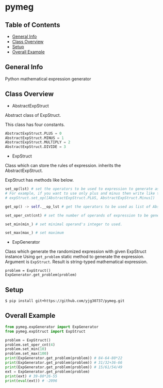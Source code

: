 # pymeg

## Table of Contents
* [General Info](#general-info)
* [Class Overview](#class-overview)
* [Setup](#setup)
* [Overall Example](#overall-example)

## General Info
Python mathematical expression generator

## Class Overview
* AbstractExpStruct

Abstract class of ExpStruct. 

This class has four constants.
```python
AbstractExpStruct.PLUS = 0
AbstractExpStruct.MINUS = 1
AbstractExpStruct.MULTIPLY = 2
AbstractExpStruct.DIVIDE = 3
```

* ExpStruct

Class which can store the rules of expression. inherits the AbstractExpStruct.

ExpStruct has methods like below.
```python
set_op(lst) # set the operators to be used to expression to generate as AbstractExpStruct's constant. 
# For example, if you want to use only plus and minus then write like this
# expStruct.set_op([AbstractExpStruct.PLUS, AbstractExpStruct.Minus])

get_op() -> self.__op_lst # get the operators to be used as list of AbstractExpStruct's constant.

set_oper_cnt(cnt) # set the number of operands of expression to be generated.

set_min(min_) # set minimal operand's integer to used.

set_max(max_) # set maximum
```

* ExpGenerator

Class which generate the randomized expression with given ExpStruct instance
Using `get_problem` static method to generate the expression. Argument is `ExpStruct`.
Result is string-typed mathematical expression.
```
problem = ExpStruct()
ExpGenerator.get_problem(problem)
```

## Setup
```
$ pip install git+https://github.com/yjg30737/pymeg.git
```

## Overall Example
```python
from pymeg.expGenerator import ExpGenerator
from pymeg.expStruct import ExpStruct

problem = ExpStruct()
problem.set_oper_cnt(4)
problem.set_min(10)
problem.set_max(100)
print(ExpGenerator.get_problem(problem)) # 84-64-80*22
print(ExpGenerator.get_problem(problem)) # 31/32+36-66
print(ExpGenerator.get_problem(problem)) # 15/61/54/49
ext = ExpGenerator.get_problem(problem)
print(ext) # 39-80*26-55
print(eval(ext)) # -2096
```

